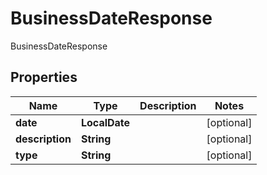 

# BusinessDateResponse

BusinessDateResponse

## Properties

| Name | Type | Description | Notes |
|------------ | ------------- | ------------- | -------------|
|**date** | **LocalDate** |  |  [optional] |
|**description** | **String** |  |  [optional] |
|**type** | **String** |  |  [optional] |



